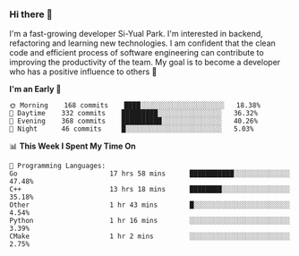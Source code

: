 ### Hi there 👋


I'm a fast-growing developer Si-Yual Park. I'm interested in backend, refactoring and learning new technologies. I am confident that the clean code and efficient process of software engineering can contribute to improving the productivity of the team. My goal is to become a developer who has a positive influence to others 🔭

<!--START_SECTION:waka-->
**I'm an Early 🐤** 

```text
🌞 Morning    168 commits    ████░░░░░░░░░░░░░░░░░░░░░   18.38% 
🌆 Daytime    332 commits    █████████░░░░░░░░░░░░░░░░   36.32% 
🌃 Evening    368 commits    ██████████░░░░░░░░░░░░░░░   40.26% 
🌙 Night      46 commits     █░░░░░░░░░░░░░░░░░░░░░░░░   5.03%

```


📊 **This Week I Spent My Time On** 

```text
💬 Programming Languages: 
Go                       17 hrs 58 mins      ███████████░░░░░░░░░░░░░░   47.48% 
C++                      13 hrs 18 mins      ████████░░░░░░░░░░░░░░░░░   35.18% 
Other                    1 hr 43 mins        █░░░░░░░░░░░░░░░░░░░░░░░░   4.54% 
Python                   1 hr 16 mins        ░░░░░░░░░░░░░░░░░░░░░░░░░   3.39% 
CMake                    1 hr 2 mins         ░░░░░░░░░░░░░░░░░░░░░░░░░   2.75%

```


<!--END_SECTION:waka-->
